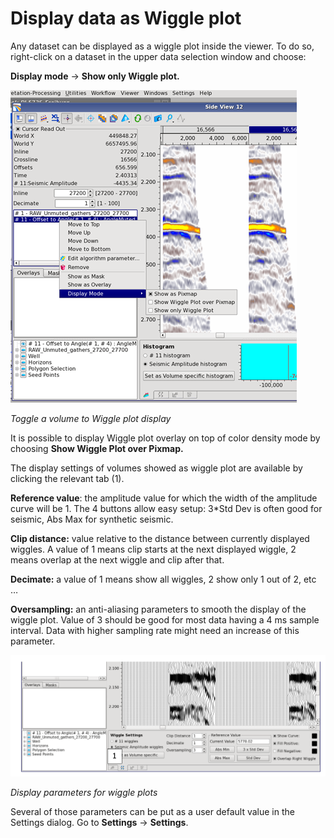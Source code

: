 # Display data as Wiggle plot

Any dataset can be displayed as a wiggle plot inside the viewer. To do so, right-click on a dataset in the upper data selection window and choose:

**Display mode** → **Show only Wiggle plot.**

![](../../.gitbook/assets/001_gather_viewer.png)

_Toggle a volume to Wiggle plot display_

It is possible to display Wiggle plot overlay on top of color density mode by choosing **Show Wiggle Plot over Pixmap.**

The display settings of volumes showed as wiggle plot are available by clicking the relevant tab \(1\).

**Reference value**: the amplitude value for which the width of the amplitude curve will be 1. The 4 buttons allow easy setup: 3\*Std Dev is often good for seismic, Abs Max for synthetic seismic.

**Clip distance:** value relative to the distance between currently displayed wiggles. A value of 1 means clip starts at the next displayed wiggle, 2 means overlap at the next wiggle and clip after that.

**Decimate:** a value of 1 means show all wiggles, 2 show only 1 out of 2, etc …

**Oversampling:** an anti-aliasing parameters to smooth the display of the wiggle plot. Value of 3 should be good for most data having a 4 ms sample interval. Data with higher sampling rate might need an increase of this parameter.

![](../../.gitbook/assets/002_gather_viewer.png)

_Display parameters for wiggle plots_

Several of those parameters can be put as a user default value in the Settings dialog. Go to **Settings** → **Settings**.

